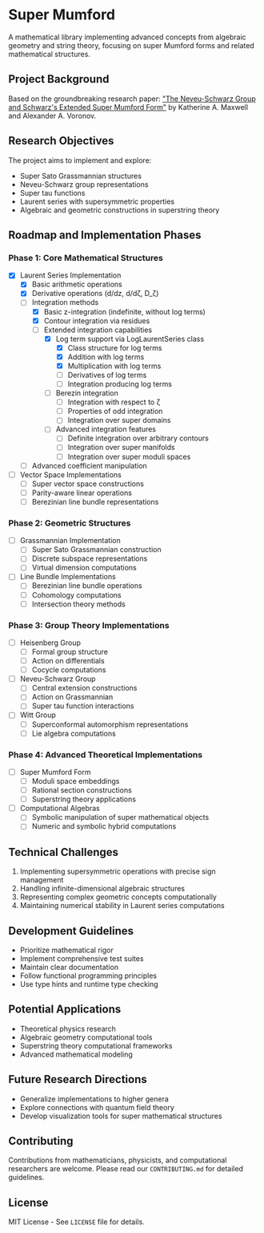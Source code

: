 # Super Mumford

A mathematical library implementing advanced concepts from algebraic geometry and string theory, focusing on super Mumford forms and related mathematical structures.

## Project Background

Based on the groundbreaking research paper: ["The Neveu-Schwarz Group and Schwarz's Extended Super Mumford Form"](https://arxiv.org/pdf/2412.18585) by Katherine A. Maxwell and Alexander A. Voronov.

## Research Objectives

The project aims to implement and explore:
- Super Sato Grassmannian structures
- Neveu-Schwarz group representations
- Super tau functions
- Laurent series with supersymmetric properties
- Algebraic and geometric constructions in superstring theory

## Roadmap and Implementation Phases

### Phase 1: Core Mathematical Structures
- [x] Laurent Series Implementation
  - [x] Basic arithmetic operations
  - [x] Derivative operations (d/dz, d/dζ, D_ζ)
  - [ ] Integration methods
    - [x] Basic z-integration (indefinite, without log terms)
    - [x] Contour integration via residues
    - [ ] Extended integration capabilities
      - [x] Log term support via LogLaurentSeries class
        - [x] Class structure for log terms
        - [x] Addition with log terms
        - [x] Multiplication with log terms
        - [ ] Derivatives of log terms
        - [ ] Integration producing log terms
      - [ ] Berezin integration
        - [ ] Integration with respect to ζ
        - [ ] Properties of odd integration
        - [ ] Integration over super domains
      - [ ] Advanced integration features
        - [ ] Definite integration over arbitrary contours
        - [ ] Integration over super manifolds
        - [ ] Integration over super moduli spaces
  - [ ] Advanced coefficient manipulation

- [ ] Vector Space Implementations
  - [ ] Super vector space constructions
  - [ ] Parity-aware linear operations
  - [ ] Berezinian line bundle representations

### Phase 2: Geometric Structures
- [ ] Grassmannian Implementation
  - [ ] Super Sato Grassmannian construction
  - [ ] Discrete subspace representations
  - [ ] Virtual dimension computations

- [ ] Line Bundle Implementations
  - [ ] Berezinian line bundle operations
  - [ ] Cohomology computations
  - [ ] Intersection theory methods

### Phase 3: Group Theory Implementations
- [ ] Heisenberg Group
  - [ ] Formal group structure
  - [ ] Action on differentials
  - [ ] Cocycle computations

- [ ] Neveu-Schwarz Group
  - [ ] Central extension constructions
  - [ ] Action on Grassmannian
  - [ ] Super tau function interactions

- [ ] Witt Group
  - [ ] Superconformal automorphism representations
  - [ ] Lie algebra computations

### Phase 4: Advanced Theoretical Implementations
- [ ] Super Mumford Form
  - [ ] Moduli space embeddings
  - [ ] Rational section constructions
  - [ ] Superstring theory applications

- [ ] Computational Algebras
  - [ ] Symbolic manipulation of super mathematical objects
  - [ ] Numeric and symbolic hybrid computations

## Technical Challenges

1. Implementing supersymmetric operations with precise sign management
2. Handling infinite-dimensional algebraic structures
3. Representing complex geometric concepts computationally
4. Maintaining numerical stability in Laurent series computations

## Development Guidelines

- Prioritize mathematical rigor
- Implement comprehensive test suites
- Maintain clear documentation
- Follow functional programming principles
- Use type hints and runtime type checking

## Potential Applications

- Theoretical physics research
- Algebraic geometry computational tools
- Superstring theory computational frameworks
- Advanced mathematical modeling

## Future Research Directions

- Generalize implementations to higher genera
- Explore connections with quantum field theory
- Develop visualization tools for super mathematical structures

## Contributing

Contributions from mathematicians, physicists, and computational researchers are welcome. Please read our `CONTRIBUTING.md` for detailed guidelines.

## License

MIT License - See `LICENSE` file for details.